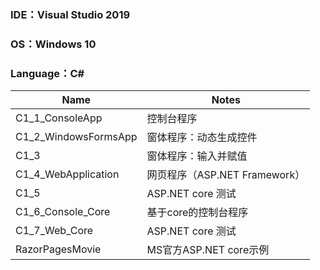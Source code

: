### IDE：Visual Studio 2019
### OS：Windows 10
### Language：C#

Name | Notes 
-|-
C1_1_ConsoleApp	      | 控制台程序
C1_2_WindowsFormsApp  | 窗体程序：动态生成控件
C1_3	                 | 窗体程序：输入并赋值
C1_4_WebApplication	  | 网页程序（ASP.NET Framework）
C1_5	                 | ASP.NET core 测试
C1_6_Console_Core	    | 基于core的控制台程序
C1_7_Web_Core	        | ASP.NET core 测试
RazorPagesMovie       | MS官方ASP.NET core示例

